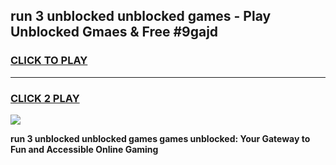 
## run 3 unblocked unblocked games - Play Unblocked Gmaes & Free #9gajd
<h3>
<a href="https://news.freeplayer.one?title=run_3_unblocked_unblocked_games&ref=26F">CLICK TO PLAY</a></h3>
<hr>

<h3>
<a href="https://news.freeplayer.one?title=run_3_unblocked_unblocked_games&ref=26F">CLICK 2 PLAY</a>
  
</h3>

<a href="https://news.freeplayer.one?title=run_3_unblocked_unblocked_games&ref=26F/"><img src="https://clearcache.store/games.png"></a>


**run 3 unblocked unblocked games games unblocked: Your Gateway to Fun and Accessible Online Gaming**
